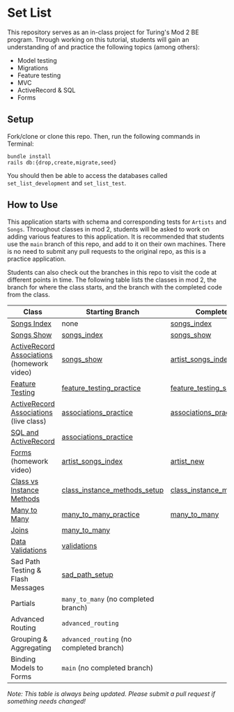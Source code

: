 # Set List


This repository serves as an in-class project for Turing's Mod 2 BE program. Through working on this tutorial, students will gain an understanding of and practice the following topics (among others): 
* Model testing
* Migrations
* Feature testing
* MVC
* ActiveRecord & SQL
* Forms

## Setup

Fork/clone or clone this repo. Then, run the following commands in Terminal: 
```
bundle install
rails db:{drop,create,migrate,seed}
```

You should then be able to access the databases called `set_list_development` and `set_list_test`. 

## How to Use
This application starts with schema and corresponding tests for `Artists` and `Songs`. Throughout classes in mod 2, students will be asked to work on adding various features to this application. It is recommended that students use the `main` branch of this repo, and add to it on their own machines. There is no need to submit any pull requests to the original repo, as this is a practice application. 

Students can also check out the branches in this repo to visit the code at different points in time. The following table lists the classes in mod 2, the branch for where the class starts, and the branch with the completed code from the class.

| Class | Starting Branch | Completed Branch |
|-------|------|------|
|[Songs Index](https://www.youtube.com/watch?v=At4fD_zkHJU) | none | [songs_index](https://github.com/turingschool-examples/set_list_tutorial/tree/songs_index)|
| [Songs Show](https://www.youtube.com/watch?v=oZGZEJWt8qQ) | [songs_index](https://github.com/turingschool-examples/set_list_tutorial/tree/songs_index) | [songs_show](https://github.com/turingschool-examples/set_list_tutorial/tree/songs_show)|
| [ActiveRecord Associations](https://www.youtube.com/watch?v=oOFUnTPC_jU) (homework video) | [songs_show](https://github.com/turingschool-examples/set_list_tutorial/tree/songs_show) | [artist_songs_index](https://github.com/turingschool-examples/set_list_tutorial/tree/artist_songs_index) |
| [Feature Testing](https://backend.turing.edu/module2/lessons/feature_testing_2) | [feature_testing_practice](https://github.com/turingschool-examples/set_list_tutorial/tree/feature_testing_practice)  | [feature_testing_solutions](https://github.com/turingschool-examples/set_list_tutorial/tree/feature_testing_solutions)
| [ActiveRecord Associations](https://backend.turing.edu/module2/lessons/active_record_associations_tdd) (live class) | [associations_practice](https://github.com/turingschool-examples/set_list_tutorial/tree/associations_practice) | [associations_practice_solutions](https://github.com/turingschool-examples/set_list_tutorial/tree/associations_practice_solutions) |
| [SQL and ActiveRecord](https://backend.turing.edu/module2/lessons/sql_and_active_record) | [associations_practice](https://github.com/turingschool-examples/set_list_tutorial/tree/associations_practice) |
| [Forms](https://www.youtube.com/watch?v=VNHriUP7zKE&list=PL1Y67f0xPzdMpqo5GG-P8oVd-OvkNMSAN&index=5) (homework video) | [artist_songs_index](https://github.com/turingschool-examples/set_list_tutorial/tree/artist_songs_index) | [artist_new](https://github.com/turingschool-examples/set_list_tutorial/tree/artist_new) |
| [Class vs Instance Methods](https://backend.turing.edu/module2/lessons/class_vs_instance_methods) | [class_instance_methods_setup](https://github.com/turingschool-examples/set_list_tutorial/tree/class_instance_methods_setup) | [class_instance_methods_solutions](https://github.com/turingschool-examples/set_list_tutorial/tree/class_instance_methods_solutions)
| [Many to Many](https://backend.turing.edu/module2/lessons/many_to_many) | [many_to_many_practice](https://github.com/turingschool-examples/set_list_tutorial/tree/many_to_many_practice) | [many_to_many](https://github.com/turingschool-examples/set_list_tutorial/tree/many_to_many)
| [Joins](https://backend.turing.edu/module2/lessons/joins) | [many_to_many](https://github.com/turingschool-examples/set_list_tutorial/tree/many_to_many) |
| [Data Validations](https://backend.turing.edu/module2/lessons/data_validation) | [validations](https://github.com/turingschool-examples/set_list_tutorial/tree/validations) |
| Sad Path Testing & Flash Messages | [sad_path_setup](https://github.com/turingschool-examples/set_list_tutorial/tree/sad_path_setup) |
| Partials | `many_to_many` (no completed branch) |
| Advanced Routing | `advanced_routing` |
| Grouping & Aggregating | `advanced_routing` (no completed branch) |
| Binding Models to Forms | `main` (no completed branch) |

_Note: This table is always being updated. Please submit a pull request if something needs changed!_

